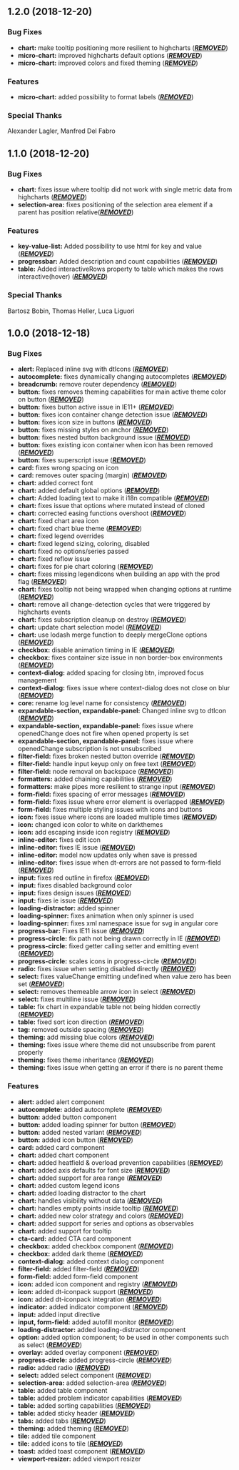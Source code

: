 ## 1.2.0 (2018-12-20)

### Bug Fixes

* **chart:** make tooltip positioning more resilient to highcharts ([***REMOVED***](https://dev-jira.dynatrace.org/browse/***REMOVED***))
* **micro-chart:** improved highcharts default options ([***REMOVED***](https://dev-jira.dynatrace.org/browse/***REMOVED***))
* **micro-chart:** improved colors and fixed theming ([***REMOVED***](https://dev-jira.dynatrace.org/browse/***REMOVED***))

### Features
* **micro-chart:** added possibility to format labels ([***REMOVED***](https://dev-jira.dynatrace.org/browse/***REMOVED***))

### Special Thanks  
Alexander Lagler, Manfred Del Fabro


## 1.1.0 (2018-12-20)

### Bug Fixes

* **chart:** fixes issue where tooltip did not work with single metric data from highcharts ([***REMOVED***](https://dev-jira.dynatrace.org/browse/***REMOVED***))
* **selection-area:** fixes positioning of the selection area element if a parent has position relative([***REMOVED***](https://dev-jira.dynatrace.org/browse/***REMOVED***))

### Features

* **key-value-list:** Added possibility to use html for key and value ([***REMOVED***](https://dev-jira.dynatrace.org/browse/***REMOVED***))
* **progressbar:** Added description and count capabilities ([***REMOVED***](https://dev-jira.dynatrace.org/browse/***REMOVED***))
* **table:** Added interactiveRows property to table which makes the rows interactive(hover) ([***REMOVED***](https://dev-jira.dynatrace.org/browse/***REMOVED***))

### Special Thanks  
Bartosz Bobin, Thomas Heller, Luca Liguori


## 1.0.0 (2018-12-18)

### Bug Fixes

* **alert:** Replaced inline svg with dtIcons ([***REMOVED***](https://dev-jira.dynatrace.org/browse/***REMOVED***))
* **autocomplete:** fixes dynamically changing autocompletes ([***REMOVED***](https://dev-jira.dynatrace.org/browse/***REMOVED***))
* **breadcrumb:** remove router dependency ([***REMOVED***](https://dev-jira.dynatrace.org/browse/***REMOVED***))
* **button:** fixes removes theming capabilities for main active theme color on button ([***REMOVED***](https://dev-jira.dynatrace.org/browse/***REMOVED***))
* **button:** fixes button active issue in IE11+ ([***REMOVED***](https://dev-jira.dynatrace.org/browse/***REMOVED***))
* **button:** fixes icon container change detection issue ([***REMOVED***](https://dev-jira.dynatrace.org/browse/***REMOVED***))
* **button:** fixes icon size in buttons ([***REMOVED***](https://dev-jira.dynatrace.org/browse/***REMOVED***))
* **button:** fixes missing styles on anchor ([***REMOVED***](https://dev-jira.dynatrace.org/browse/***REMOVED***))
* **button:** fixes nested button background issue ([***REMOVED***](https://dev-jira.dynatrace.org/browse/***REMOVED***))
* **button:** fixes existing icon container when icon has been removed ([***REMOVED***](https://dev-jira.dynatrace.org/browse/***REMOVED***))
* **button:** fixes superscript issue ([***REMOVED***](https://dev-jira.dynatrace.org/browse/***REMOVED***))
* **card:** fixes wrong spacing on icon
* **card:** removes outer spacing (margin) ([***REMOVED***](https://dev-jira.dynatrace.org/browse/***REMOVED***))
* **chart:** added correct font
* **chart:** added default global options ([***REMOVED***](https://dev-jira.dynatrace.org/browse/***REMOVED***))
* **chart:** Added loading text to make it i18n compatible ([***REMOVED***](https://dev-jira.dynatrace.org/browse/***REMOVED***))
* **chart:** fixes issue that options where mutated instead of cloned
* **chart:** corrected easing functions overshoot ([***REMOVED***](https://dev-jira.dynatrace.org/browse/***REMOVED***))
* **chart:** fixed chart area icon 
* **chart:** fixed chart blue theme ([***REMOVED***](https://dev-jira.dynatrace.org/browse/***REMOVED***))
* **chart:** fixed legend overrides 
* **chart:** fixed legend sizing, coloring, disabled 
* **chart:** fixed no options/series passed 
* **chart:** fixed reflow issue
* **chart:** fixes for pie chart coloring ([***REMOVED***](https://dev-jira.dynatrace.org/browse/***REMOVED***))
* **chart:** fixes missing legendicons when building an app with the prod flag ([***REMOVED***](https://dev-jira.dynatrace.org/browse/***REMOVED***))
* **chart:** fixes tooltip not being wrapped when changing options at runtime ([***REMOVED***](https://dev-jira.dynatrace.org/browse/***REMOVED***)) 
* **chart:** remove all change-detection cycles that were triggered by highcharts events 
* **chart:** fixes subscription cleanup on destroy ([***REMOVED***](https://dev-jira.dynatrace.org/browse/***REMOVED***))
* **chart:** update chart selection model ([***REMOVED***](https://dev-jira.dynatrace.org/browse/***REMOVED***))
* **chart:** use lodash merge function to deeply mergeClone options ([***REMOVED***](https://dev-jira.dynatrace.org/browse/***REMOVED***))
* **checkbox:** disable animation timing in IE ([***REMOVED***](https://dev-jira.dynatrace.org/browse/***REMOVED***))
* **checkbox:** fixes container size issue in non border-box environments ([***REMOVED***](https://dev-jira.dynatrace.org/browse/***REMOVED***))
* **context-dialog:** added spacing for closing btn, improved focus management
* **context-dialog:** fixes issue where context-dialog does not close on blur ([***REMOVED***](https://dev-jira.dynatrace.org/browse/***REMOVED***))
* **core:** rename log level name for consistency ([***REMOVED***](https://dev-jira.dynatrace.org/browse/***REMOVED***))
* **expandable-section, expandable-panel:** Changed inline svg to dtIcon ([***REMOVED***](https://dev-jira.dynatrace.org/browse/***REMOVED***))
* **expandable-section, expandable-panel:** fixes issue where openedChange does not fire when opened property is set
* **expandable-section, expandable-panel:** fixes issue where openedChange subscription is not unsubscribed
* **filter-field:** fixes broken nested button override ([***REMOVED***](https://dev-jira.dynatrace.org/browse/***REMOVED***))
* **filter-field:** handle input keyup only on free text ([***REMOVED***](https://dev-jira.dynatrace.org/browse/***REMOVED***))
* **filter-field:** node removal on backspace ([***REMOVED***](https://dev-jira.dynatrace.org/browse/***REMOVED***))
* **formatters:** added chaining capabilities ([***REMOVED***](https://dev-jira.dynatrace.org/browse/***REMOVED***))
* **formatters:** make pipes more resilient to strange input ([***REMOVED***](https://dev-jira.dynatrace.org/browse/***REMOVED***))
* **form-field:** fixes spacing of error messages ([***REMOVED***](https://dev-jira.dynatrace.org/browse/***REMOVED***))
* **form-field:** fixes issue where error element is overlapped ([***REMOVED***](https://dev-jira.dynatrace.org/browse/***REMOVED***))
* **form-field:** fixes multiple styling issues with icons and buttons 
* **icon:** fixes issue where icons are loaded multiple times ([***REMOVED***](https://dev-jira.dynatrace.org/browse/***REMOVED***))
* **icon:** changed icon color to white on darkthemes
* **icon:** add escaping inside icon registry ([***REMOVED***](https://dev-jira.dynatrace.org/browse/***REMOVED***)) 
* **inline-editor:** fixes edit icon 
* **inline-editor:** fixes IE issue ([***REMOVED***](https://dev-jira.dynatrace.org/browse/***REMOVED***))
* **inline-editor:** model now updates only when save is pressed 
* **inline-editor:** fixes issue when dt-errors are not passed to form-field ([***REMOVED***](https://dev-jira.dynatrace.org/browse/***REMOVED***))
* **input:** fixes red outline in firefox ([***REMOVED***](https://dev-jira.dynatrace.org/browse/***REMOVED***))
* **input:** fixes disabled background color 
* **input:** fixes design issues ([***REMOVED***](https://dev-jira.dynatrace.org/browse/***REMOVED***))
* **input:** fixes ie issue ([***REMOVED***](https://dev-jira.dynatrace.org/browse/***REMOVED***))
* **loading-distractor:** added spinner
* **loading-spinner:** fixes animation when only spinner is used 
* **loading-spinner:** fixes xml namespace issue for svg in angular core 
* **progress-bar:** Fixes IE11 issue ([***REMOVED***](https://dev-jira.dynatrace.org/browse/***REMOVED***))
* **progress-circle:** fix path not being drawn correctly in IE ([***REMOVED***](https://dev-jira.dynatrace.org/browse/***REMOVED***))
* **progress-circle:** fixed getter calling setter and emitting event ([***REMOVED***](https://dev-jira.dynatrace.org/browse/***REMOVED***))
* **progress-circle:** scales icons in progress-circle ([***REMOVED***](https://dev-jira.dynatrace.org/browse/***REMOVED***))
* **radio:** fixes issue when setting disabled directly ([***REMOVED***](https://dev-jira.dynatrace.org/browse/***REMOVED***))
* **select:** fixes valueChange emitting undefined when value zero has been set ([***REMOVED***](https://dev-jira.dynatrace.org/browse/***REMOVED***))
* **select:** removes themeable arrow icon in select ([***REMOVED***](https://dev-jira.dynatrace.org/browse/***REMOVED***))
* **select:** fixes multiline issue ([***REMOVED***](https://dev-jira.dynatrace.org/browse/***REMOVED***))
* **table:** fix chart in expandable table not being hidden correctly ([***REMOVED***](https://dev-jira.dynatrace.org/browse/***REMOVED***))
* **table:** fixed sort icon direction ([***REMOVED***](https://dev-jira.dynatrace.org/browse/***REMOVED***))
* **tag:** removed outside spacing ([***REMOVED***](https://dev-jira.dynatrace.org/browse/***REMOVED***))
* **theming:** add missing blue colors ([***REMOVED***](https://dev-jira.dynatrace.org/browse/***REMOVED***))
* **theming:** fixes issue where theme did not unsubscribe from parent properly
* **theming:** fixes theme inheritance ([***REMOVED***](https://dev-jira.dynatrace.org/browse/***REMOVED***))
* **theming:** fixes issue when getting an error if there is no parent theme 


### Features

* **alert:** added alert component
* **autocomplete:** added autocomplete ([***REMOVED***](https://dev-jira.dynatrace.org/browse/***REMOVED***))
* **button:** added button component
* **button:** added loading spinner for button ([***REMOVED***](https://dev-jira.dynatrace.org/browse/***REMOVED***))
* **button:** added nested variant ([***REMOVED***](https://dev-jira.dynatrace.org/browse/***REMOVED***))
* **button:** added icon button ([***REMOVED***](https://dev-jira.dynatrace.org/browse/***REMOVED***))
* **card:** added card component 
* **chart:** added chart component 
* **chart:** added heatfield & overload prevention capabilities ([***REMOVED***](https://dev-jira.dynatrace.org/browse/***REMOVED***))
* **chart:** added axis defaults for font size ([***REMOVED***](https://dev-jira.dynatrace.org/browse/***REMOVED***))
* **chart:** added support for area range ([***REMOVED***](https://dev-jira.dynatrace.org/browse/***REMOVED***))
* **chart:** added custom legend icons 
* **chart:** added loading distractor to the chart 
* **chart:** handles visibility without data ([***REMOVED***](https://dev-jira.dynatrace.org/browse/***REMOVED***))
* **chart:** handles empty points inside tooltip ([***REMOVED***](https://dev-jira.dynatrace.org/browse/***REMOVED***))
* **chart:** added new color strategy and colors ([***REMOVED***](https://dev-jira.dynatrace.org/browse/***REMOVED***))
* **chart:** added support for series and options as observables
* **chart:** added support for tooltip 
* **cta-card:** added CTA card component
* **checkbox:** added checkbox component ([***REMOVED***](https://dev-jira.dynatrace.org/browse/***REMOVED***))
* **checkbox:** added dark theme ([***REMOVED***](https://dev-jira.dynatrace.org/browse/***REMOVED***))
* **context-dialog:** added context dialog component
* **filter-field:** added filter-field ([***REMOVED***](https://dev-jira.dynatrace.org/browse/***REMOVED***))
* **form-field:** added form-field component 
* **icon:** added icon component and registry ([***REMOVED***](https://dev-jira.dynatrace.org/browse/***REMOVED***))
* **icon:** added dt-iconpack support ([***REMOVED***](https://dev-jira.dynatrace.org/browse/***REMOVED***))
* **icon:** added dt-iconpack integration ([***REMOVED***](https://dev-jira.dynatrace.org/browse/***REMOVED***))
* **indicator:** added indicator component ([***REMOVED***](https://dev-jira.dynatrace.org/browse/***REMOVED***))
* **input:** added input directive
* **input, form-field:** added autofill monitor ([***REMOVED***](https://dev-jira.dynatrace.org/browse/***REMOVED***))
* **loading-distractor:** added loading-distractor component
* **option:** added option component; to be used in other components such as select ([***REMOVED***](https://dev-jira.dynatrace.org/browse/***REMOVED***))
* **overlay:** added overlay component ([***REMOVED***](https://dev-jira.dynatrace.org/browse/***REMOVED***))
* **progress-circle:** added progress-circle ([***REMOVED***](https://dev-jira.dynatrace.org/browse/***REMOVED***))
* **radio:** added radio ([***REMOVED***](https://dev-jira.dynatrace.org/browse/***REMOVED***))
* **select:** added select component ([***REMOVED***](https://dev-jira.dynatrace.org/browse/***REMOVED***))
* **selection-area:** added selection-area ([***REMOVED***](https://dev-jira.dynatrace.org/browse/***REMOVED***))
* **table:** added table component
* **table:** added problem indicator capabilities ([***REMOVED***](https://dev-jira.dynatrace.org/browse/***REMOVED***))
* **table:** added sorting capabilities ([***REMOVED***](https://dev-jira.dynatrace.org/browse/***REMOVED***))
* **table:** added sticky header ([***REMOVED***](https://dev-jira.dynatrace.org/browse/***REMOVED***))
* **tabs:** added tabs ([***REMOVED***](https://dev-jira.dynatrace.org/browse/***REMOVED***))
* **theming:** added theming ([***REMOVED***](https://dev-jira.dynatrace.org/browse/***REMOVED***))
* **tile:** added tile component
* **tile:** added icons to tile ([***REMOVED***](https://dev-jira.dynatrace.org/browse/***REMOVED***))
* **toast:** added toast component ([***REMOVED***](https://dev-jira.dynatrace.org/browse/***REMOVED***))
* **viewport-resizer:** added viewport resizer 
